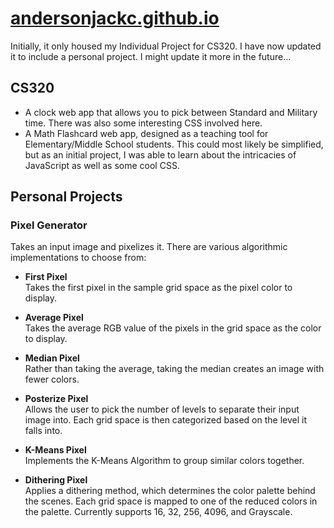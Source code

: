 # [andersonjackc.github.io](https://andersonjackc.github.io)  
Initially, it only housed my Individual Project for CS320. I have now updated it to include a personal project. I might update it more in the future...  

## CS320  

- A clock web app that allows you to pick between Standard and Military time. There was also some interesting CSS involved here.  
- A Math Flashcard web app, designed as a teaching tool for Elementary/Middle School students. This could most likely be simplified, but as an initial project, I was able to learn about the intricacies of JavaScript as well as some cool CSS.  

## Personal Projects  

### Pixel Generator  
Takes an input image and pixelizes it. There are various algorithmic implementations to choose from:  

- **First Pixel**  
  Takes the first pixel in the sample grid space as the pixel color to display.  

- **Average Pixel**  
  Takes the average RGB value of the pixels in the grid space as the color to display.  

- **Median Pixel**  
  Rather than taking the average, taking the median creates an image with fewer colors.  

- **Posterize Pixel**  
  Allows the user to pick the number of levels to separate their input image into. Each grid space is then categorized based on the level it falls into.  

- **K-Means Pixel**  
  Implements the K-Means Algorithm to group similar colors together.  

- **Dithering Pixel**  
  Applies a dithering method, which determines the color palette behind the scenes. Each grid space is mapped to one of the reduced colors in the palette. Currently supports 16, 32, 256, 4096, and Grayscale.  
